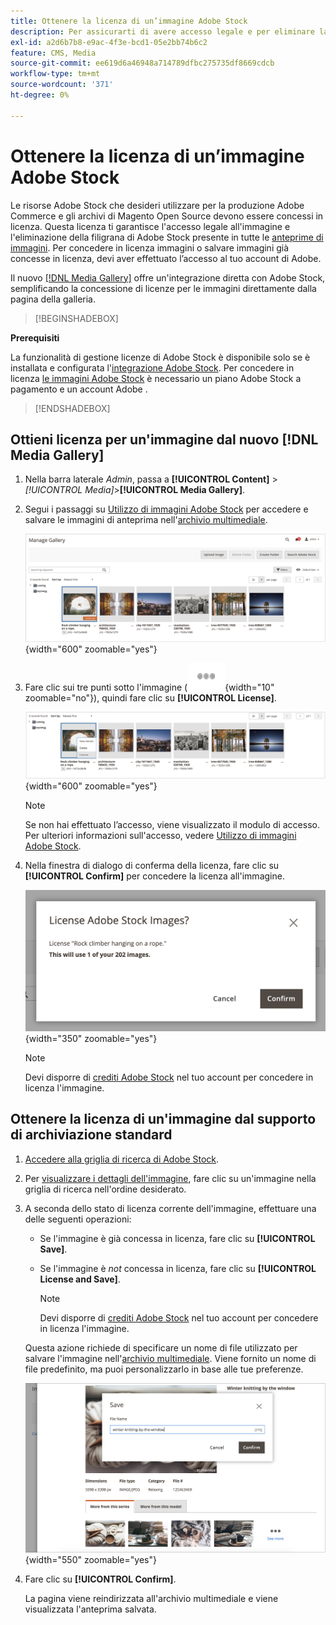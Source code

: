 ```yaml
---
title: Ottenere la licenza di un’immagine Adobe Stock
description: Per assicurarti di avere accesso legale e per eliminare la filigrana di Adobe Stock, acquisisci licenza per le immagini Adobe Stock.
exl-id: a2d6b7b8-e9ac-4f3e-bcd1-05e2bb74b6c2
feature: CMS, Media
source-git-commit: ee619d6a46948a714789dfbc275735df8669cdcb
workflow-type: tm+mt
source-wordcount: '371'
ht-degree: 0%

---
```


# Ottenere la licenza di un’immagine Adobe Stock

Le risorse Adobe Stock che desideri utilizzare per la produzione Adobe Commerce e gli archivi di Magento Open Source devono essere concessi in licenza. Questa licenza ti garantisce l&#39;accesso legale all&#39;immagine e l&#39;eliminazione della filigrana di Adobe Stock presente in tutte le [anteprime di immagini][save-preview]. Per concedere in licenza immagini o salvare immagini già concesse in licenza, devi aver effettuato l’accesso al tuo account di Adobe.

Il nuovo [[!DNL Media Gallery]](media-gallery.md) offre un&#39;integrazione diretta con Adobe Stock, semplificando la concessione di licenze per le immagini direttamente dalla pagina della galleria.

>[!BEGINSHADEBOX]

**Prerequisiti**

La funzionalità di gestione licenze di Adobe Stock è disponibile solo se è installata e configurata l&#39;[integrazione Adobe Stock][adobe-stock-integration]. Per concedere in licenza [le immagini Adobe Stock][adobe-stock] è necessario un piano Adobe Stock a pagamento e un account Adobe [][adobe-signin].

>[!ENDSHADEBOX]

## Ottieni licenza per un&#39;immagine dal nuovo [!DNL Media Gallery]

1. Nella barra laterale _Admin_, passa a **[!UICONTROL Content]** > _[!UICONTROL Media]_>**[!UICONTROL Media Gallery]**.

1. Segui i passaggi su [Utilizzo di immagini Adobe Stock][using-adobe-stock] per accedere e salvare le immagini di anteprima nell&#39;[archivio multimediale][media-storage].

   ![Immagine di anteprima salvata](./assets/adobe-stock-gallery-unlicensed.png){width="600" zoomable="yes"}

1. Fare clic sui tre punti sotto l&#39;immagine (![icona menu risorse](./assets/media-gallery-asset-menu-icon.png){width="10" zoomable="no"}), quindi fare clic su **[!UICONTROL License]**.

   ![Azioni immagine Adobe Stock](./assets/adobe-stock-gallery-image-actions.png){width="600" zoomable="yes"}

   >[!NOTE]
   >
   >Se non hai effettuato l’accesso, viene visualizzato il modulo di accesso. Per ulteriori informazioni sull&#39;accesso, vedere [Utilizzo di immagini Adobe Stock][using-adobe-stock].

1. Nella finestra di dialogo di conferma della licenza, fare clic su **[!UICONTROL Confirm]** per concedere la licenza all&#39;immagine.

   ![Conferma licenza](./assets/adobe-stock-gallery-license-confirm.png){width="350" zoomable="yes"}

   >[!NOTE]
   >
   >Devi disporre di [crediti Adobe Stock][stock-credits] nel tuo account per concedere in licenza l&#39;immagine.

## Ottenere la licenza di un&#39;immagine dal supporto di archiviazione standard

1. [Accedere alla griglia di ricerca di Adobe Stock][access-search].

1. Per [visualizzare i dettagli dell&#39;immagine][view-details], fare clic su un&#39;immagine nella griglia di ricerca nell&#39;ordine desiderato.

1. A seconda dello stato di licenza corrente dell&#39;immagine, effettuare una delle seguenti operazioni:

   - Se l&#39;immagine è già concessa in licenza, fare clic su **[!UICONTROL Save]**.

   - Se l&#39;immagine è _not_ concessa in licenza, fare clic su **[!UICONTROL License and Save]**.

     >[!NOTE]
     >
     >Devi disporre di [crediti Adobe Stock][stock-credits] nel tuo account per concedere in licenza l&#39;immagine.

   Questa azione richiede di specificare un nome di file utilizzato per salvare l&#39;immagine nell&#39;[archivio multimediale][media-storage]. Viene fornito un nome di file predefinito, ma puoi personalizzarlo in base alle tue preferenze.

   ![Salva immagine con licenza Adobe Stock](./assets/adobe-stock-save-licensed.png){width="550" zoomable="yes"}

1. Fare clic su **[!UICONTROL Confirm]**.

   La pagina viene reindirizzata all&#39;archivio multimediale e viene visualizzata l&#39;anteprima salvata.

[adobe-stock-integration]: adobe-stock.md
[media-storage]: media-storage.md
[using-adobe-stock]: adobe-stock-manage.md
[save-preview]: adobe-stock-save-preview.md
[access-search]: adobe-stock-manage.md#access-the-adobe-stock-search-grid
[view-details]: adobe-stock-manage.md#view-image-details
[stock-credits]: https://helpx.adobe.com/stock/help/credit-packs.html
[adobe-stock]: https://stock.adobe.com
[adobe-signin]: https://helpx.adobe.com/manage-account/using/access-adobe-id-account.html
